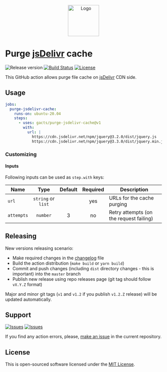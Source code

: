 <p align="center">
  <img src="https://avatars.githubusercontent.com/u/6191378?s=200&v=4" alt="Logo" width="100" />
</p>

# Purge [jsDelivr][jsdelivr] cache

![Release version][badge_release_version]
[![Build Status][badge_build]][link_build]
[![License][badge_license]][link_license]

This GitHub action allows purge file cache on [jsDelivr][jsdelivr] CDN side.

## Usage

```yaml
jobs:
  purge-jsdelivr-cache:
    runs-on: ubuntu-20.04
    steps:
      - uses: gacts/purge-jsdelivr-cache@v1
        with:
          url: |
            https://cdn.jsdelivr.net/npm/jquery@3.2.0/dist/jquery.js
            https://cdn.jsdelivr.net/npm/jquery@3.3.0/dist/jquery.min.js
```

### Customizing

#### Inputs

Following inputs can be used as `step.with` keys:

| Name       |        Type        | Default | Required | Description                             |
|------------|:------------------:|:-------:|:--------:|-----------------------------------------|
| `url`      | `string` or `list` |         |   yes    | URLs for the cache purging              |
| `attempts` |      `number`      |    3    |    no    | Retry attempts (on the request failing) |

## Releasing

New versions releasing scenario:

- Make required changes in the [changelog](CHANGELOG.md) file
- Build the action distribution (`make build` or `yarn build`)
- Commit and push changes (including `dist` directory changes - this is important) into the `master` branch
- Publish new release using repo releases page (git tag should follow `vX.Y.Z` format)

Major and minor git tags (`v1` and `v1.2` if you publish `v1.2.Z` release) will be updated automatically.

## Support

[![Issues][badge_issues]][link_issues]
[![Issues][badge_pulls]][link_pulls]

If you find any action errors, please, [make an issue][link_create_issue] in the current repository.

## License

This is open-sourced software licensed under the [MIT License][link_license].

[badge_build]:https://img.shields.io/github/actions/workflow/status/gacts/purge-jsdelivr-cache/tests.yml?branch=master&maxAge=30
[badge_release_version]:https://img.shields.io/github/release/gacts/purge-jsdelivr-cache.svg?maxAge=30
[badge_license]:https://img.shields.io/github/license/gacts/purge-jsdelivr-cache.svg?longCache=true
[badge_release_date]:https://img.shields.io/github/release-date/gacts/purge-jsdelivr-cache.svg?maxAge=180
[badge_commits_since_release]:https://img.shields.io/github/commits-since/gacts/purge-jsdelivr-cache/latest.svg?maxAge=45
[badge_issues]:https://img.shields.io/github/issues/gacts/purge-jsdelivr-cache.svg?maxAge=45
[badge_pulls]:https://img.shields.io/github/issues-pr/gacts/purge-jsdelivr-cache.svg?maxAge=45

[link_build]:https://github.com/gacts/purge-jsdelivr-cache/actions
[link_license]:https://github.com/gacts/purge-jsdelivr-cache/blob/master/LICENSE
[link_issues]:https://github.com/gacts/purge-jsdelivr-cache/issues
[link_create_issue]:https://github.com/gacts/purge-jsdelivr-cache/issues/new
[link_pulls]:https://github.com/gacts/purge-jsdelivr-cache/pulls

[jsdelivr]:https://www.jsdelivr.com/
